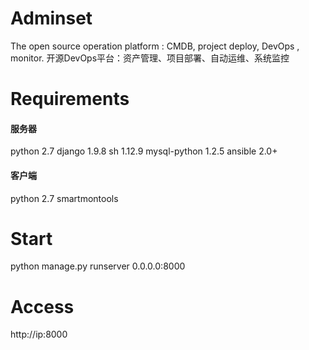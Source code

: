 # Adminset
The open source operation platform : CMDB, project deploy, DevOps , monitor. 开源DevOps平台：资产管理、项目部署、自动运维、系统监控
# Requirements
#### 服务器
python 2.7
django 1.9.8
sh 1.12.9
mysql-python 1.2.5
ansible 2.0+
#### 客户端
python 2.7
smartmontools
# Start 
python manage.py runserver 0.0.0.0:8000
# Access
http://ip:8000
